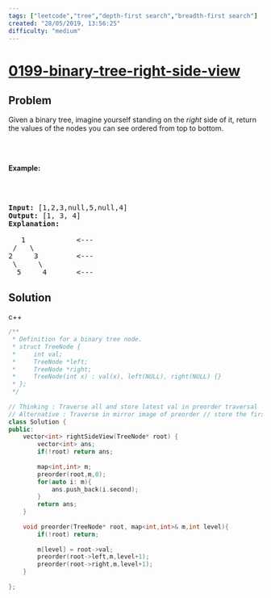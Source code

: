```yaml
---
tags: ["leetcode","tree","depth-first search","breadth-first search"]
created: "28/05/2019, 13:56:25"
difficulty: "medium"
---
```


# [0199-binary-tree-right-side-view](https://leetcode.com/problems/binary-tree-right-side-view/)

## Problem
<div><p>Given a binary tree, imagine yourself standing on the <em>right</em> side of it, return the values of the nodes you can see ordered from top to bottom.</p><br><br><p><strong>Example:</strong></p><br><br><pre><strong>Input:</strong>&nbsp;[1,2,3,null,5,null,4]<br><strong>Output:</strong>&nbsp;[1, 3, 4]<br><strong>Explanation:<br></strong><br>   1            &lt;---<br> /   \<br>2     3         &lt;---<br> \     \<br>  5     4       &lt;---<br></pre></div>

## Solution

c++
```c++
/**
 * Definition for a binary tree node.
 * struct TreeNode {
 *     int val;
 *     TreeNode *left;
 *     TreeNode *right;
 *     TreeNode(int x) : val(x), left(NULL), right(NULL) {}
 * };
 */
​
// Thinking : Traverse all and store latest val in preorder traversal
// Alternative : Traverse in mirror image of preorder // store the first val // Link GeeksforGeeks
class Solution {
public:
    vector<int> rightSideView(TreeNode* root) {
        vector<int> ans;
        if(!root) return ans;
        
        map<int,int> m;
        preorder(root,m,0);
        for(auto i: m){
            ans.push_back(i.second);
        }
        return ans;
    }
    
    void preorder(TreeNode* root, map<int,int>& m,int level){
        if(!root) return;
        
        m[level] = root->val;
        preorder(root->left,m,level+1);
        preorder(root->right,m,level+1);
    }
    
};
​
```

